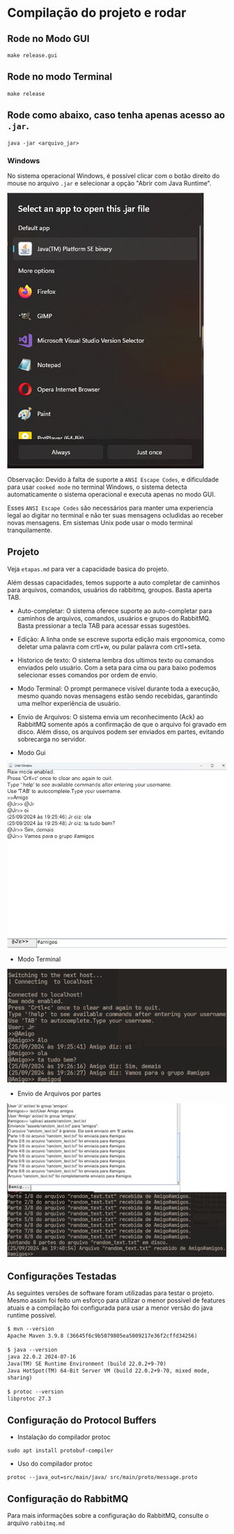 # Compilação do projeto e rodar

## Rode no Modo GUI

```
make release.gui

```

## Rode no modo Terminal

```
make release

```

## Rode como abaixo, caso tenha apenas acesso ao `.jar`.


```
java -jar <arquivo_jar>

```

### Windows
No sistema operacional Windows, é possível clicar com o botão direito do mouse no arquivo `.jar` e selecionar a opção "Abrir com Java Runtime".

![Java Runtime](./img/sd-windows-open_with_java_runtime.png)

Observação: Devido à falta de suporte a `ANSI Escape Codes`, e dificuldade para usar ``cooked mode`` no terminal Windows, o sistema detecta automaticamente o sistema operacional e executa apenas no modo GUI.

Esses `ANSI Escape Codes` são necessários para manter uma experiencia legal ao digitar no terminal e não ter suas mensagens ocludidas ao receber novas mensagens. Em sistemas Unix pode usar o modo terminal tranquilamente.


## Projeto

Veja ``etapas.md`` para ver a capacidade basica do projeto.

Além dessas capacidades, temos supporte a auto completar de caminhos para arquivos, comandos, usuários do rabbitmq, groupos. Basta aperta TAB.

- Auto-completar: O sistema oferece suporte ao auto-completar para caminhos de arquivos, comandos, usuários e grupos do RabbitMQ. Basta pressionar a tecla TAB para acessar essas sugestões.

- Edição: A linha onde se escreve suporta edição mais ergonomica, como deletar uma palavra com crtl+w, ou pular palavra com crtl+seta.

- Historico de texto: O sistema lembra dos ultimos texto ou comandos enviados pelo usuário. Com a seta para cima ou para baixo podemos selecionar esses comandos por ordem de envio.

- Modo Terminal: O prompt permanece visível durante toda a execução, mesmo quando novas mensagens estão sendo recebidas, garantindo uma melhor experiência de usuário.

- Envio de Arquivos: O sistema envia um reconhecimento (Ack) ao RabbitMQ somente após a confirmação de que o arquivo foi gravado em disco. Além disso, os arquivos podem ser enviados em partes, evitando sobrecarga no servidor.



- Modo Gui

![Gui Mode](./img/sd-gui.png)

- Modo Terminal

![Terminal Mode](./img/sd-terminal.png)

- Envio de Arquivos por partes

![Seding Files](./img/sd-files.png)



## Configurações Testadas
As seguintes versões de software foram utilizadas para testar o projeto. Mesmo assim foi feito um esforço
para utilizar o menor possivel de features atuais e a compilação foi configurada para usar a menor versão do java runtime possivel.

    $ mvn --version
    Apache Maven 3.9.8 (36645f6c9b5079805ea5009217e36f2cffd34256)

    $ java --version
    java 22.0.2 2024-07-16
    Java(TM) SE Runtime Environment (build 22.0.2+9-70)
    Java HotSpot(TM) 64-Bit Server VM (build 22.0.2+9-70, mixed mode, sharing)

    $ protoc --version
    libprotoc 27.3


## Configuração do Protocol Buffers


- Instalação do compilador protoc

```
sudo apt install protobuf-compiler
```

-  Uso do compilador protoc

```
protoc --java_out=src/main/java/ src/main/proto/message.proto

```

## Configuração do RabbitMQ

Para mais informações sobre a configuração do RabbitMQ, consulte o arquivo ``rabbitmq.md``
